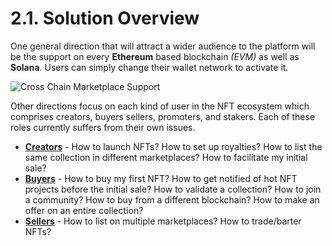 # 2.1. Solution Overview

One general direction that will attract a wider audience to the platform will be the support on every **Ethereum** based blockchain *(EVM)* as well as **Solana**. Users can simply change their wallet network to activate it.

![Cross Chain Marketplace Support](https://user-images.githubusercontent.com/120378/154843833-21ea3131-4b87-46f0-99bb-64e863868a4d.png)

Other directions focus on each kind of user in the NFT ecosystem which comprises creators, buyers sellers, promoters, and stakers. Each of these roles currently suffers from their own issues.

* [**Creators**](./2.2.-for-creators.md) - How to launch NFTs? How to set up royalties? How to list the same collection in different marketplaces? How to facilitate my initial sale?
* [**Buyers**](./2.3.-for-buyers-and-sellers.md) - How to buy my first NFT? How to get notified of hot NFT projects before the initial sale? How to validate a collection? How to join a community? How to buy from a different blockchain? How to make an offer on an entire collection?
* [**Sellers**](./2.3.-for-buyers-and-sellers.md) - How to list on multiple marketplaces? How to trade/barter NFTs?



